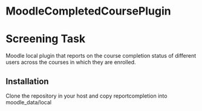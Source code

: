 # MoodleCompletedCoursePlugin


# Screening Task

Moodle local plugin that reports on the course completion status of different
users across the courses in which they are enrolled.

## Installation 

Clone the repository in your host and copy reportcompletion into moodle_data/local


